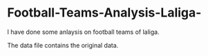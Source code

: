 # Football-Teams-Analysis-Laliga-


I have done some anlaysis on football teams of laliga.

The data file contains the original data.

